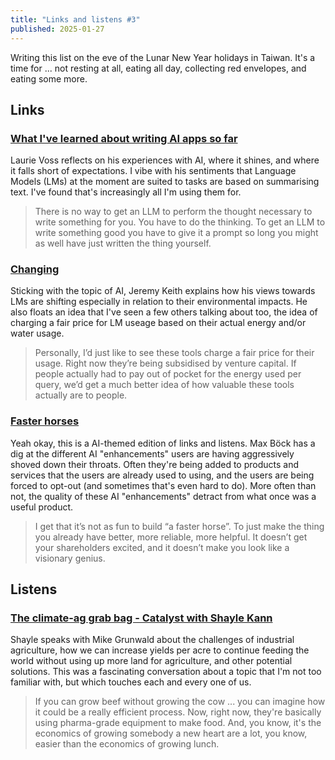 ```yaml
---
title: "Links and listens #3"
published: 2025-01-27
---
```


Writing this list on the eve of the Lunar New Year holidays in Taiwan. It's a time for ... not resting at all, eating all day, collecting red envelopes, and eating some more.

## Links

### [What I've learned about writing AI apps so far](https://seldo.com/posts/what-ive-learned-about-writing-ai-apps-so-far)

Laurie Voss reflects on his experiences with AI, where it shines, and where it falls short of expectations. I vibe with his sentiments that Language Models (LMs) at the moment are suited to tasks are based on summarising text. I've found that's increasingly all I'm using them for.

> There is no way to get an LLM to perform the thought necessary to write something for you. You have to do the thinking. To get an LLM to write something good you have to give it a prompt so long you might as well have just written the thing yourself.

### [Changing](https://adactio.com/journal/21656)

Sticking with the topic of AI, Jeremy Keith explains how his views towards LMs are shifting especially in relation to their environmental impacts. He also floats an idea that I've seen a few others talking about too, the idea of charging a fair price for LM useage based on their actual energy and/or water usage.

> Personally, I’d just like to see these tools charge a fair price for their usage. Right now they’re being subsidised by venture capital. If people actually had to pay out of pocket for the energy used per query, we’d get a much better idea of how valuable these tools actually are to people.

### [Faster horses](https://mxb.dev/blog/faster-horses/)

Yeah okay, this is a AI-themed edition of links and listens. Max Böck has a dig at the different AI "enhancements" users are having aggressively shoved down their throats. Often they're being added to products and services that the users are already used to using, and the users are being forced to opt-out (and sometimes that's even hard to do). More often than not, the quality of these AI "enhancements" detract from what once was a useful product.

> I get that it’s not as fun to build “a faster horse”. To just make the thing you already have better, more reliable, more helpful. It doesn’t get your shareholders excited, and it doesn’t make you look like a visionary genius.

## Listens

### [The climate-ag grab bag - Catalyst with Shayle Kann](https://share.snipd.com/episode/adf6a2e7-1ce5-48f1-9f33-1b6f0be457ea)

Shayle speaks with Mike Grunwald about the challenges of industrial agriculture, how we can increase yields per acre to continue feeding the world without using up more land for agriculture, and other potential solutions. This was a fascinating conversation about a topic that I'm not too familiar with, but which touches each and every one of us.

> If you can grow beef without growing the cow ... you can imagine how it could be a really efficient process. Now, right now, they're basically using pharma-grade equipment to make food. And, you know, it's the economics of growing somebody a new heart are a lot, you know, easier than the economics of growing lunch.

